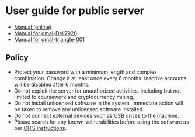 # User guide for public server
- [Manual (online)](https://github.com/gdmnl/group-doc/tree/main/GPUServer)
- [Manual for dmal-Dell7920](README_Dell7920.md)
- [Manual for dmal-triangle-001](README_triangle-001.md)

## Policy
* Protect your password with a minimum length and complex combination. Change it at least once every 6 months. Inactive accounts will be disabled after 6 months.
* Do not exploit the server for unauthorized activities, including but not limited to coursework and cryptocurrency mining.
* Do not install unlicensed software in the system. Immediate action will be taken to remove any unlicensed software installed.
* Do not connect external devices such as USB drives to the machine.
* Please search for any known vulnerabilities before using the software as per [CITS instructions](https://www.ntu.edu.sg/life-at-ntu/internet-account-and-policy/acceptable-it-usage-policy).
